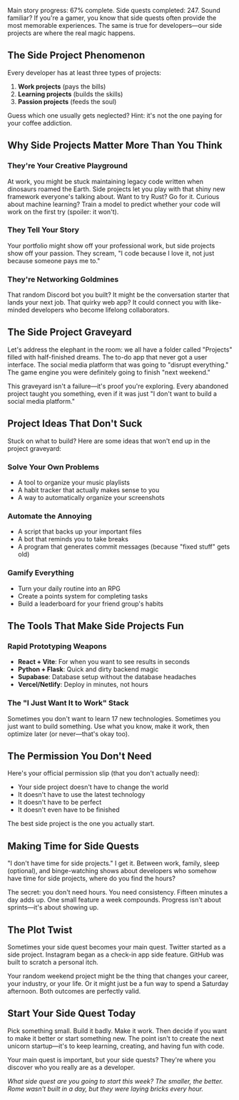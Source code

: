 Main story progress: 67% complete. Side quests completed: 247. Sound familiar? If you're a gamer, you know that side quests often provide the most memorable experiences. The same is true for developers—our side projects are where the real magic happens.

## The Side Project Phenomenon

Every developer has at least three types of projects:
1. **Work projects** (pays the bills)
2. **Learning projects** (builds the skills)
3. **Passion projects** (feeds the soul)

Guess which one usually gets neglected? Hint: it's not the one paying for your coffee addiction.

## Why Side Projects Matter More Than You Think

### They're Your Creative Playground
At work, you might be stuck maintaining legacy code written when dinosaurs roamed the Earth. Side projects let you play with that shiny new framework everyone's talking about. Want to try Rust? Go for it. Curious about machine learning? Train a model to predict whether your code will work on the first try (spoiler: it won't).

### They Tell Your Story
Your portfolio might show off your professional work, but side projects show off your passion. They scream, "I code because I love it, not just because someone pays me to."

### They're Networking Goldmines
That random Discord bot you built? It might be the conversation starter that lands your next job. That quirky web app? It could connect you with like-minded developers who become lifelong collaborators.

## The Side Project Graveyard

Let's address the elephant in the room: we all have a folder called "Projects" filled with half-finished dreams. The to-do app that never got a user interface. The social media platform that was going to "disrupt everything." The game engine you were definitely going to finish "next weekend."

This graveyard isn't a failure—it's proof you're exploring. Every abandoned project taught you something, even if it was just "I don't want to build a social media platform."

## Project Ideas That Don't Suck

Stuck on what to build? Here are some ideas that won't end up in the project graveyard:

### Solve Your Own Problems
- A tool to organize your music playlists
- A habit tracker that actually makes sense to you
- A way to automatically organize your screenshots

### Automate the Annoying
- A script that backs up your important files
- A bot that reminds you to take breaks
- A program that generates commit messages (because "fixed stuff" gets old)

### Gamify Everything
- Turn your daily routine into an RPG
- Create a points system for completing tasks
- Build a leaderboard for your friend group's habits

## The Tools That Make Side Projects Fun

### Rapid Prototyping Weapons
- **React + Vite**: For when you want to see results in seconds
- **Python + Flask**: Quick and dirty backend magic
- **Supabase**: Database setup without the database headaches
- **Vercel/Netlify**: Deploy in minutes, not hours

### The "I Just Want It to Work" Stack
Sometimes you don't want to learn 17 new technologies. Sometimes you just want to build something. Use what you know, make it work, then optimize later (or never—that's okay too).

## The Permission You Don't Need

Here's your official permission slip (that you don't actually need):
- Your side project doesn't have to change the world
- It doesn't have to use the latest technology
- It doesn't have to be perfect
- It doesn't even have to be finished

The best side project is the one you actually start.

## Making Time for Side Quests

"I don't have time for side projects." I get it. Between work, family, sleep (optional), and binge-watching shows about developers who somehow have time for side projects, where do you find the hours?

The secret: you don't need hours. You need consistency. Fifteen minutes a day adds up. One small feature a week compounds. Progress isn't about sprints—it's about showing up.

## The Plot Twist

Sometimes your side quest becomes your main quest. Twitter started as a side project. Instagram began as a check-in app side feature. GitHub was built to scratch a personal itch.

Your random weekend project might be the thing that changes your career, your industry, or your life. Or it might just be a fun way to spend a Saturday afternoon. Both outcomes are perfectly valid.

## Start Your Side Quest Today

Pick something small. Build it badly. Make it work. Then decide if you want to make it better or start something new. The point isn't to create the next unicorn startup—it's to keep learning, creating, and having fun with code.

Your main quest is important, but your side quests? They're where you discover who you really are as a developer.

*What side quest are you going to start this week? The smaller, the better. Rome wasn't built in a day, but they were laying bricks every hour.*